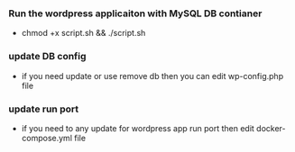 ### Run the wordpress applicaiton with MySQL DB contianer
- chmod +x script.sh && ./script.sh

### update DB config
- if you need update or use remove db then you can edit wp-config.php file

### update run port 
- if you need to any update for wordpress app run port then edit docker-compose.yml file


